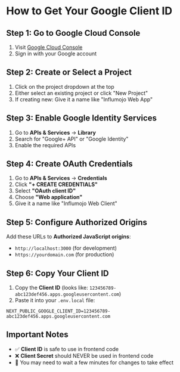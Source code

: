 # How to Get Your Google Client ID

## Step 1: Go to Google Cloud Console
1. Visit [Google Cloud Console](https://console.cloud.google.com/)
2. Sign in with your Google account

## Step 2: Create or Select a Project
1. Click on the project dropdown at the top
2. Either select an existing project or click "New Project"
3. If creating new: Give it a name like "Influmojo Web App"

## Step 3: Enable Google Identity Services
1. Go to **APIs & Services** → **Library**
2. Search for "Google+ API" or "Google Identity"
3. Enable the required APIs

## Step 4: Create OAuth Credentials
1. Go to **APIs & Services** → **Credentials**
2. Click **"+ CREATE CREDENTIALS"**
3. Select **"OAuth client ID"**
4. Choose **"Web application"**
5. Give it a name like "Influmojo Web Client"

## Step 5: Configure Authorized Origins
Add these URLs to **Authorized JavaScript origins**:
- `http://localhost:3000` (for development)
- `https://yourdomain.com` (for production)

## Step 6: Copy Your Client ID
1. Copy the **Client ID** (looks like: `123456789-abc123def456.apps.googleusercontent.com`)
2. Paste it into your `.env.local` file:

```env
NEXT_PUBLIC_GOOGLE_CLIENT_ID=123456789-abc123def456.apps.googleusercontent.com
```

## Important Notes
- ✅ **Client ID** is safe to use in frontend code
- ❌ **Client Secret** should NEVER be used in frontend code
- 🔄 You may need to wait a few minutes for changes to take effect

